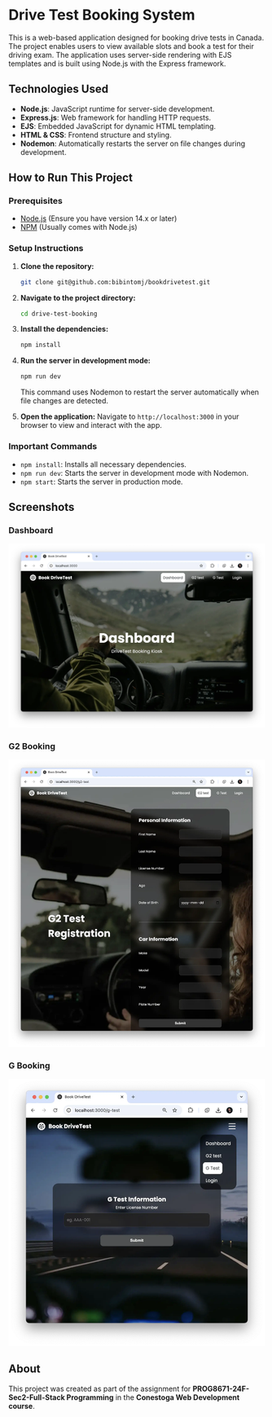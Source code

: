 
# Drive Test Booking System

This is a web-based application designed for booking drive tests in Canada. The project enables users to view available slots and book a test for their driving exam. The application uses server-side rendering with EJS templates and is built using Node.js with the Express framework.

## Technologies Used

- **Node.js**: JavaScript runtime for server-side development.
- **Express.js**: Web framework for handling HTTP requests.
- **EJS**: Embedded JavaScript for dynamic HTML templating.
- **HTML & CSS**: Frontend structure and styling.
- **Nodemon**: Automatically restarts the server on file changes during development.

## How to Run This Project

### Prerequisites
- [Node.js](https://nodejs.org/en/) (Ensure you have version 14.x or later)
- [NPM](https://www.npmjs.com/get-npm) (Usually comes with Node.js)

### Setup Instructions

1. **Clone the repository:**
   ```bash
   git clone git@github.com:bibintomj/bookdrivetest.git
   ```
   
2. **Navigate to the project directory:**
   ```bash
   cd drive-test-booking
   ```

3. **Install the dependencies:**
   ```bash
   npm install
   ```

4. **Run the server in development mode:**
   ```bash
   npm run dev
   ```

   This command uses Nodemon to restart the server automatically when file changes are detected.

5. **Open the application:**
   Navigate to `http://localhost:3000` in your browser to view and interact with the app.

### Important Commands

- `npm install`: Installs all necessary dependencies.
- `npm run dev`: Starts the server in development mode with Nodemon.
- `npm start`: Starts the server in production mode.

## Screenshots

### Dashboard
![Dashboard](repo_assets/dashboard.webp)

### G2 Booking
![G2 Page](repo_assets/g2.webp)

### G Booking
![G Page](repo_assets/g.webp)


## About

This project was created as part of the assignment for **PROG8671-24F-Sec2-Full-Stack Programming** in the **Conestoga Web Development course**.
